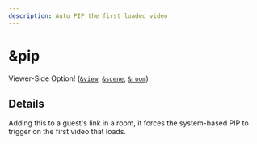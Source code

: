 ```yaml
---
description: Auto PIP the first loaded video
---
```


# \&pip

Viewer-Side Option! ([`&view`](../view-parameters/view.md), [`&scene`](../view-parameters/scene.md), [`&room`](../../general-settings/room.md))

## Details

Adding this to a guest's link in a room, it forces the system-based PIP to trigger on the first video that loads.
